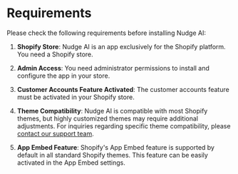 # Requirements

Please check the following requirements before installing Nudge AI:

1. **Shopify Store**: Nudge AI is an app exclusively for the Shopify platform. You need a Shopify store.

2. **Admin Access**: You need administrator permissions to install and configure the app in your store.

3. **Customer Accounts Feature Activated**: The customer accounts feature must be activated in your Shopify store.

4. **Theme Compatibility**: Nudge AI is compatible with most Shopify themes, but highly customized themes may require additional adjustments. For inquiries regarding specific theme compatibility, please [contact our support team](../support-troubleshooting/contact/index.md).

5. **App Embed Feature**: Shopify's App Embed feature is supported by default in all standard Shopify themes. This feature can be easily activated in the App Embed settings.

